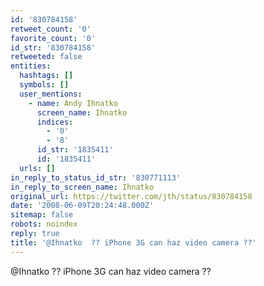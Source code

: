 ```yaml
---
id: '830784158'
retweet_count: '0'
favorite_count: '0'
id_str: '830784158'
retweeted: false
entities:
  hashtags: []
  symbols: []
  user_mentions:
    - name: Andy Ihnatko
      screen_name: Ihnatko
      indices:
        - '0'
        - '8'
      id_str: '1835411'
      id: '1835411'
  urls: []
in_reply_to_status_id_str: '830771113'
in_reply_to_screen_name: Ihnatko
original_url: https://twitter.com/jth/status/830784158
date: '2008-06-09T20:24:48.000Z'
sitemap: false
robots: noindex
reply: true
title: '@Ihnatko  ?? iPhone 3G can haz video camera ??'
---
```


@Ihnatko  ?? iPhone 3G can haz video camera ??